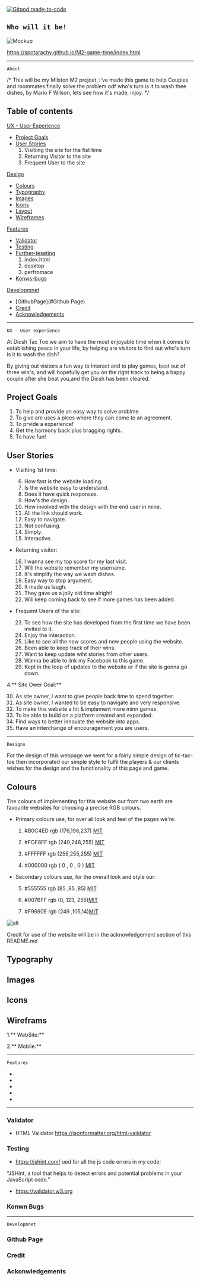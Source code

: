 [![Gitpod ready-to-code](https://img.shields.io/badge/Gitpod-ready--to--code-blue?logo=gitpod)](https://gitpod.io/#https://github.com/Spotarachy/M2-game-time)


## ```Who will it be!```

![Mockup](assets/image/landing/background.png)

https://spotarachy.github.io/M2-game-time/index.html



---

```
About
```

/* This will be my Milston M2 projcet, i've made this game to help Couples and roommates finally solve the problem odf who's turn is it to wash thee dishes, by Mario F Wilson, lets see how it's made, injoy. */


## Table of contents

[UX - User Experience](#ux)
   * [Project Goals](#project-goals)
   * [User Stories](#user-stories)
     1. Visitiing the site for the fist time
     2. Returning Visitor to the site
     3. Frequent User to the site

[Design](#design-choices)

   * [Colours](#colours)
   * [Typography](#typography)
   * [Images](#images)
   * [Icons](#icons)
   * [Layout](#layout)
   * [Wireframes](#wireframes)


 [Features](#Features)


  * [Validator](#validator)
  * [Testing](#Testing)
  * [Further-teseting](#Further-testing)
     1. index.html
     2. desktop
     3. perfromace 
  * [Konws-bugs](#Konws-bugs)

  [Developmnet](#Developmnet)

   * [GithubPage](#Github Page)
   * [Credit](#Credit)
   * [Acknowledgements](#Acknowledgement)



---

```
UX - User experience
```


At Dicsh Tac Toe we aim to have the most enjoyable time when it comes to establishing peacs in your life, by helping are visitors to find out who's turn is it to wash the dish?

By giving out visitors a fun way to interact and to play games, best out of three win's, and will hopefully get you on the right track to being a happy couple after she beat you,and the Dicsh has been cleared.

## Project Goals

   1. To help and provide an easy way to solve problme.
   2. To give are uses a plces where they can come to an agreement.
   3. To prvide a experience!
   4. Get the harmony back plus bragging rights.
   5. To have fun!


## User Stories

*  Visitting 1st time: 

   6. How fast is the website loading.
   7. Is the website easy to understand.
   8. Does it have quick responses.
   9. How's the design.
   10. How involved with the design with the end user in mine.
   11. All the link should work.
   12. Easy to navigate.
   13. Not confusing.
   14. Simply. 
   15. Interactive.


* Returning visitor:

   16. I wanna see my top score for my last visit.
   17. Will the website remember my username. 
   18. It's simplify the way we wash dishes.
   19. Easy way to stop argument.
   20. It made us laugh.
   21. They gave us a jolly old time alright!
   22. Will keep coming back to see if more games has been added.
  
* Frequent Users of the site:

   23. To see how the site has developed from the first time we have been invited to it.
   24. Enjoy the interaction. 
   25. Like to see all the new scores and new people using the website.
   26. Been able to keep track of their wins.
   27. Want to keep update wiht stories from other users.
   28. Wanna be able to link my Facebook to this game.
   29. Kept in the loop of updates to the website or if the site is gonna go down.
   

4.** Site Ower Goal:**

   30. As site owner, I want to give people back time to spend together.
   31. As site owner, I wanted to be easy to navigate and very responsive.
   32. To make this website a hit & implement more minn games.
   33. To be able to build on a platform created and expanded.
   34. Find ways to better innovate the website into apps.
   35. Have an interchange of encouragement you are users.


---

```
Designs
```

For the design of this webpage we went for a fairly simple design of tic-tac-toe then incorporated  our simple style to fulfil the players & our clients wishes for the design and the functionality of this page and game.



## Colours

The colours of implementing for this website our from two earth are favourite websites for choosing a precise RGB colours.

* Primary colours use, for over all look and feel of the pages we're:

    1. #B0C4ED rgb (176,196,237) 
    [MIT](https://www.color-hex.com/color/b0c4ed)

    2. #FOF8FF rgb (240,248,255)
    [MIT](https://www.color-hex.com/color/f0f8ff)

    3. #FFFFFF rgb  (255,255,255) 
    [MIT](https://www.color-hex.com/color/ffffff)

    4. #000000  rgb  ( 0 , 0 ,  0  )
    [MIT](https://www.color-hex.com/color/000000)
    
* Secondary colours use, for the overall look and style our:

   5. #555555 rgb (85 ,85 ,85) [MIT](https://www.color-hex.com/color/555555)

   6. #007BFF rgb (0, 123, 255)[MIT](https://www.color-hex.com/color/007bff)

   7. #F9690E rgb (249 ,105,14)[MIT](https://www.color-hex.com/color/f9690e)


![alt](assets/image/colour/colours.png)

Credit for use of the website will be in the acknowledgement section of this README.md




## Typography



## Images



## Icons

## Wireframs

1.** WebSite:**


2.** Moblie:**


---
``` 
Features
```

*
*
*
*
*

---
### Validator
   * HTML Validator https://jsonformatter.org/html-validator

### Testing
  
   * https://jshint.com/ ued for all the js code errors in my code: 
   
   "JSHint, a tool that helps to detect errors and potential
    problems in your JavaScript code."

   * https://validator.w3.org
    



### Konwn Bugs

---
```
Developmnet
```


### Github Page

### Credit

### Ackonwledgements





